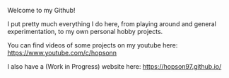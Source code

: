 
<!--
  <img src="https://github-readme-stats.vercel.app/api?username=Hopson97&show_icons=true&include_all_commits=true">
  <img src="https://github-readme-stats.vercel.app/api/top-langs/?username=Hopson97&layout=compact">
-->

Welcome to my Github!

I put pretty much everything I do here, from playing around and general experimentation, to my own personal hobby projects.

You can find videos of some projects on my youtube here: https://www.youtube.com/c/hopsonn

I also have a (Work in Progress) website here: https://hopson97.github.io/

